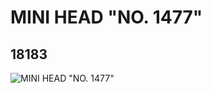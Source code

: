 # MINI HEAD "NO. 1477"
## 18183
![MINI HEAD "NO. 1477"](https://lc-www-live-s.legocdn.com/media/bricks/5/2/6079685.jpg)